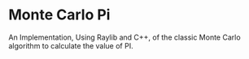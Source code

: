 # Monte Carlo Pi

An Implementation, Using Raylib and C++, of the classic Monte Carlo algorithm to calculate the value of PI.
